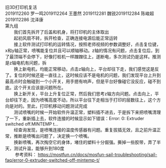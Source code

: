 旧3D打印机复活       
2019112260 罗一鸣2019112264 王墨然  2019112281 魏锐2019112284 陈峻超  2019112286 沈泽康    
第九组    
　　我们首先拆开了后盖和机身，将打印机的主体取出     
　　起初风扇不转，拆开检查，正确连接电源后能正常运转      
　　接上软件测试打印机的运转情况，按照老师视频的参数调整好，点击复位键，x和y轴正常，喷嘴能复位并且可以顺轴移动。z轴的情况有问题，点击复位后，到了最顶端不会停下，好像打桩机一样蹭蹭往上，遂断电，多次测试仍是这样。推测是z轴电机有问题，拆      
　　换上新电机，均能正常移动，点击z轴向上，平台却往下走，我们感觉这是反了。复位的时候还是一直往上，这时候应该不是电机的问题，我们发现平台上升到最高点时会触碰到一个小开关，用手摁有响声，但是平台好像碰它没反应，碰不到底。这个开关应该是问题所在。       
　　换上新开关，平台上升复位正常，然后我们思考z轴方向问题。点击向上，平台却往下走，因为喷嘴高度不动，所以平台往下走相当于打印的层数往上，这个方向是对的。至此，打印机移动问题测试完成      
　　测试喷嘴的时候一开始软件升温正常，塑料插不进去，于是拆下来把喷嘴清理了一下，重新插上去，软件连接的时候显示如下错误：Error: 0: Extruder switched off.MINTEMP t…     
　　经查询发现，是喷嘴连接的温度传感器有问题。重复拔插无效，且之前升温正常，推断是喷嘴出问题了，决定换一个喷嘴。      
　　换新喷嘴，再次掏空它的身体，堵住的塑料十分倔强。撕掉一些胶带，弄了半天，测试升温，能够升到180度      
　　
参考资料：
https://mostfun.cn/docs/mosfun-sail-troubleshooting/sail-faq/error-0-extruder-switched-off-mintemp-t/


